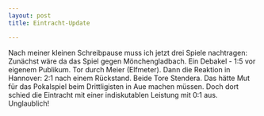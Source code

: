 ```yaml
---
layout: post
title: Eintracht-Update

---
```


Nach meiner kleinen Schreibpause muss ich jetzt drei Spiele nachtragen: Zunächst wäre da das Spiel gegen Mönchengladbach. Ein Debakel - 1:5 vor eigenem Publikum. Tor durch Meier (Elfmeter). Dann die Reaktion in Hannover: 2:1 nach einem Rückstand. Beide Tore Stendera. Das hätte Mut für das Pokalspiel beim Drittligisten in Aue machen müssen. Doch dort schied die Eintracht mit einer indiskutablen Leistung mit 0:1 aus. Unglaublich!


